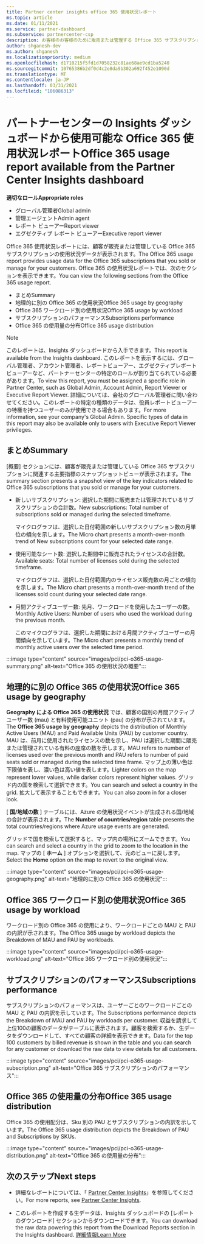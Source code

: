 ```yaml
---
title: Partner center insights office 365 使用状況レポート
ms.topic: article
ms.date: 01/11/2021
ms.service: partner-dashboard
ms.subservice: partnercenter-csp
description: お客様のお客様のために販売または管理する Office 365 サブスクリプションの使用状況について、お客様が何をしているかをご確認ください。
author: shganesh-dev
ms.author: shganesh
ms.localizationpriority: medium
ms.openlocfilehash: d1710215f5fd1d7058232c81ae68ae9cd1ba5240
ms.sourcegitcommit: 10765386b2df0d4c2e8da9b302a692f452e1090d
ms.translationtype: MT
ms.contentlocale: ja-JP
ms.lasthandoff: 03/31/2021
ms.locfileid: "106086313"
---
```

# <a name="office-365-usage-report-available-from-the-partner-center-insights-dashboard"></a><span data-ttu-id="2c144-103">パートナーセンターの Insights ダッシュボードから使用可能な Office 365 使用状況レポート</span><span class="sxs-lookup"><span data-stu-id="2c144-103">Office 365 usage report available from the Partner Center Insights dashboard</span></span>

<span data-ttu-id="2c144-104">**適切なロール**</span><span class="sxs-lookup"><span data-stu-id="2c144-104">**Appropriate roles**</span></span>

- <span data-ttu-id="2c144-105">グローバル管理者</span><span class="sxs-lookup"><span data-stu-id="2c144-105">Global admin</span></span>
- <span data-ttu-id="2c144-106">管理エージェント</span><span class="sxs-lookup"><span data-stu-id="2c144-106">Admin agent</span></span>
- <span data-ttu-id="2c144-107">レポート ビューアー</span><span class="sxs-lookup"><span data-stu-id="2c144-107">Report viewer</span></span>
- <span data-ttu-id="2c144-108">エグゼクティブ レポート ビューアー</span><span class="sxs-lookup"><span data-stu-id="2c144-108">Executive report viewer</span></span>

<span data-ttu-id="2c144-109">Office 365 使用状況レポートには、顧客が販売または管理している Office 365 サブスクリプションの使用状況データが表示されます。</span><span class="sxs-lookup"><span data-stu-id="2c144-109">The Office 365 usage report provides usage data for the Office 365 subscriptions that you sold or manage for your customers.</span></span> <span data-ttu-id="2c144-110">Office 365 の使用状況レポートでは、次のセクションを表示できます。</span><span class="sxs-lookup"><span data-stu-id="2c144-110">You can view the following sections from the Office 365 usage report.</span></span>

- <span data-ttu-id="2c144-111">まとめ</span><span class="sxs-lookup"><span data-stu-id="2c144-111">Summary</span></span>
- <span data-ttu-id="2c144-112">地理的に別の Office 365 の使用状況</span><span class="sxs-lookup"><span data-stu-id="2c144-112">Office 365 usage by geography</span></span>
- <span data-ttu-id="2c144-113">Office 365 ワークロード別の使用状況</span><span class="sxs-lookup"><span data-stu-id="2c144-113">Office 365 usage by workload</span></span>
- <span data-ttu-id="2c144-114">サブスクリプションのパフォーマンス</span><span class="sxs-lookup"><span data-stu-id="2c144-114">Subscriptions performance</span></span>
- <span data-ttu-id="2c144-115">Office 365 の使用量の分布</span><span class="sxs-lookup"><span data-stu-id="2c144-115">Office 365 usage distribution</span></span>

 > [!NOTE]
 > <span data-ttu-id="2c144-116">このレポートは、Insights ダッシュボードから入手できます。</span><span class="sxs-lookup"><span data-stu-id="2c144-116">This report is available from the Insights dashboard.</span></span> <span data-ttu-id="2c144-117">このレポートを表示するには、グローバル管理者、アカウント管理者、レポートビューアー、エグゼクティブレポートビューアーなど、パートナーセンターの特定のロールが割り当てられている必要があります。</span><span class="sxs-lookup"><span data-stu-id="2c144-117">To view this report, you must be assigned a specific role in Partner Center, such as Global Admin, Account Admin, Report Viewer or Executive Report Viewer.</span></span> <span data-ttu-id="2c144-118">詳細については、会社のグローバル管理者に問い合わせてください。このレポートの特定の種類のデータは、役員レポートビューアーの特権を持つユーザーのみが使用できる場合もあります。</span><span class="sxs-lookup"><span data-stu-id="2c144-118">For more information, see your company's Global Admin. Specific types of data in this report may also be available only to users with Executive Report Viewer privileges.</span></span>

## <a name="summary"></a><span data-ttu-id="2c144-119">まとめ</span><span class="sxs-lookup"><span data-stu-id="2c144-119">Summary</span></span>

<span data-ttu-id="2c144-120">[概要] セクションには、顧客が販売または管理している Office 365 サブスクリプションに関連する主要指標のスナップショットビューが表示されます。</span><span class="sxs-lookup"><span data-stu-id="2c144-120">The summary section presents a snapshot view of the key indicators related to Office 365 subscriptions that you sold or manage for your customers.</span></span>  

- <span data-ttu-id="2c144-121">新しいサブスクリプション: 選択した期間に販売または管理されているサブスクリプションの合計数。</span><span class="sxs-lookup"><span data-stu-id="2c144-121">New subscriptions: Total number of subscriptions sold or managed during the selected timeframe.</span></span>

   <span data-ttu-id="2c144-122">マイクログラフは、選択した日付範囲の新しいサブスクリプション数の月単位の傾向を示します。</span><span class="sxs-lookup"><span data-stu-id="2c144-122">The Micro chart presents a month-over-month trend of New subscriptions count for your selected date range.</span></span>

- <span data-ttu-id="2c144-123">使用可能なシート数: 選択した期間中に販売されたライセンスの合計数。</span><span class="sxs-lookup"><span data-stu-id="2c144-123">Available seats: Total number of licenses sold during the selected timeframe.</span></span>

   <span data-ttu-id="2c144-124">マイクログラフは、選択した日付範囲内のライセンス販売数の月ごとの傾向を示します。</span><span class="sxs-lookup"><span data-stu-id="2c144-124">The Micro chart presents a month-over-month trend of the licenses sold count during your selected date range.</span></span>

- <span data-ttu-id="2c144-125">月間アクティブユーザー数: 先月、ワークロードを使用したユーザーの数。</span><span class="sxs-lookup"><span data-stu-id="2c144-125">Monthly Active Users: Number of users who used the workload during the previous month.</span></span> 

   <span data-ttu-id="2c144-126">このマイクログラフは、選択した期間における月間アクティブユーザーの月間傾向を示しています。</span><span class="sxs-lookup"><span data-stu-id="2c144-126">The Micro chart presents a monthly trend of monthly active users over the selected time period.</span></span>

:::image type="content" source="images/pci/pci-o365-usage-summary.png" alt-text="Office 365 の使用状況の概要":::

## <a name="office-365-usage-by-geography"></a><span data-ttu-id="2c144-128">地理的に別の Office 365 の使用状況</span><span class="sxs-lookup"><span data-stu-id="2c144-128">Office 365 usage by geography</span></span>

<span data-ttu-id="2c144-129">**Geography による Office 365 の使用状況** では、顧客の国別の月間アクティブユーザー数 (mau) と有料使用可能ユニット (pau) の分布が示されています。</span><span class="sxs-lookup"><span data-stu-id="2c144-129">The **Office 365 usage by geography** depicts the distribution of Monthly Active Users (MAU) and Paid Available Units (PAU) by customer country.</span></span> <span data-ttu-id="2c144-130">MAU は、前月に使用されたライセンスの数を示し、PAU は選択した期間に販売または管理されている有料の座席の数を示します。</span><span class="sxs-lookup"><span data-stu-id="2c144-130">MAU refers to number of licenses used over the previous month and PAU refers to number of paid seats sold or managed during the selected time frame.</span></span> <span data-ttu-id="2c144-131">マップ上の薄い色は下限値を表し、濃い色は高い値を表します。</span><span class="sxs-lookup"><span data-stu-id="2c144-131">Lighter colors on the map represent lower values, while darker colors represent higher values.</span></span> <span data-ttu-id="2c144-132">グリッド内の国を検索して選択できます。</span><span class="sxs-lookup"><span data-stu-id="2c144-132">You can search and select a country in the grid.</span></span> <span data-ttu-id="2c144-133">拡大して表示することもできます。</span><span class="sxs-lookup"><span data-stu-id="2c144-133">You can also zoom in for a closer look.</span></span>

<span data-ttu-id="2c144-134">[ **国/地域の数** ] テーブルには、Azure の使用状況イベントが生成される国/地域の合計が表示されます。</span><span class="sxs-lookup"><span data-stu-id="2c144-134">The **Number of countries/region** table presents the total countries/regions where Azure usage events are generated.</span></span>

<span data-ttu-id="2c144-135">グリッドで国を検索して選択すると、マップ内の場所にズームできます。</span><span class="sxs-lookup"><span data-stu-id="2c144-135">You can search and select a country in the grid to zoom to the location in the map.</span></span> <span data-ttu-id="2c144-136">マップの [ **ホーム** ] オプションを選択して、元のビューに戻します。</span><span class="sxs-lookup"><span data-stu-id="2c144-136">Select the **Home** option on the map to revert to the original view.</span></span>


:::image type="content" source="images/pci/pci-o365-usage-geography.png" alt-text="地理的に別の Office 365 の使用状況":::

## <a name="office-365-usage-by-workload"></a><span data-ttu-id="2c144-138">Office 365 ワークロード別の使用状況</span><span class="sxs-lookup"><span data-stu-id="2c144-138">Office 365 usage by workload</span></span>

<span data-ttu-id="2c144-139">ワークロード別の Office 365 の使用により、ワークロードごとの MAU と PAU の内訳が示されます。</span><span class="sxs-lookup"><span data-stu-id="2c144-139">The Office 365 usage by workload depicts the Breakdown of MAU and PAU by workloads.</span></span>

:::image type="content" source="images/pci/pci-o365-usage-workload.png" alt-text="Office 365 ワークロード別の使用状況":::

## <a name="subscriptions-performance"></a><span data-ttu-id="2c144-141">サブスクリプションのパフォーマンス</span><span class="sxs-lookup"><span data-stu-id="2c144-141">Subscriptions performance</span></span>

<span data-ttu-id="2c144-142">サブスクリプションのパフォーマンスは、ユーザーごとのワークロードごとの MAU と PAU の内訳を示しています。</span><span class="sxs-lookup"><span data-stu-id="2c144-142">The Subscriptions performance depicts the Breakdown of MAU and PAU by workloads per customer.</span></span> <span data-ttu-id="2c144-143">収益を請求して上位100の顧客のデータがテーブルに表示されます。顧客を検索するか、生データをダウンロードして、すべての顧客の詳細を表示できます。</span><span class="sxs-lookup"><span data-stu-id="2c144-143">Data for the top 100 customers by billed revenue is shown in the table and you can search for any customer or download the raw data to view details for all customers.</span></span>

:::image type="content" source="images/pci/pci-o365-usage-subscription.png" alt-text="Office 365 サブスクリプションのパフォーマンス":::

## <a name="office-365-usage-distribution"></a><span data-ttu-id="2c144-145">Office 365 の使用量の分布</span><span class="sxs-lookup"><span data-stu-id="2c144-145">Office 365 usage distribution</span></span>

<span data-ttu-id="2c144-146">Office 365 の使用配分は、Sku 別の PAU とサブスクリプションの内訳を示しています。</span><span class="sxs-lookup"><span data-stu-id="2c144-146">The Office 365 usage distribution depicts the Breakdown of PAU and Subscriptions by SKUs.</span></span>

:::image type="content" source="images/pci/pci-o365-usage-distribution.png" alt-text="Office 365 の使用量の分布":::

## <a name="next-steps"></a><span data-ttu-id="2c144-148">次のステップ</span><span class="sxs-lookup"><span data-stu-id="2c144-148">Next steps</span></span>

- <span data-ttu-id="2c144-149">詳細なレポートについては、「 [Partner Center Insights](partner-center-insights.md)」を参照してください。</span><span class="sxs-lookup"><span data-stu-id="2c144-149">For more reports, see [Partner Center Insights](partner-center-insights.md).</span></span>

- <span data-ttu-id="2c144-150">このレポートを作成する生データは、Insights ダッシュボードの [レポートのダウンロード] セクションからダウンロードできます。</span><span class="sxs-lookup"><span data-stu-id="2c144-150">You can download the raw data powering this report from the Download Reports section in the Insights dashboard.</span></span> [<span data-ttu-id="2c144-151">詳細情報</span><span class="sxs-lookup"><span data-stu-id="2c144-151">Learn More</span></span>](pci-download-reports.md) 

